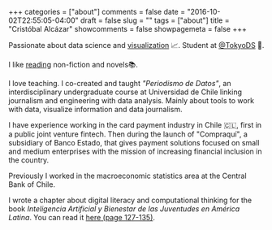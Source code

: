 +++
categories = ["about"]
comments = false
date = "2016-10-02T22:55:05-04:00"
draft = false
slug = ""
tags = ["about"]
title = "Cristóbal Alcázar"
showcomments = false
showpagemeta = false
+++

Passionate about data science and <a href="https://github.com/alcazar90/TidyTuesday" target="_blank">visualization</a> 📈. Student at <a href="https://twitter.com/tokyods?s=21)" target="_blank">@TokyoDS</a> 🗼.

I like <a href="https://www.goodreads.com/alkzar90" target="_blank">reading</a> non-fiction and novels📚.

I love teaching. I co-created and taught *"Periodismo de Datos"*, an interdisciplinary undergraduate course at Universidad de Chile linking journalism and engineering with data analysis. Mainly about tools to work with data, visualize information and data journalism.

I have experience working in the card payment industry in Chile 🇨🇱, first in a public joint venture fintech. Then during the launch of "Compraquí", a subsidiary of Banco Estado, that gives payment solutions focused on small and medium enterprises with the mission of increasing financial inclusion in the country.

Previously I worked in the macroeconomic statistics area at the Central Bank of Chile.


I wrote a chapter about digital literacy and computational thinking for the book *Inteligencia Artificial y Bienestar de las Juventudes en América Latina*. You can read it <a href="https://blogs.harvard.edu/conectadosalsur/2019/12/14/ya-disponible-libro-inteligencia-artificial-y-bienestar-de-las-juventudes-en-america-latina/" target="_blank">here (page 127-135)</a>.